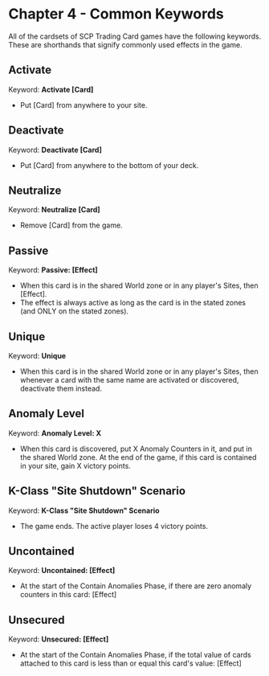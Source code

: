Chapter 4 - Common Keywords
===

All of the cardsets of SCP Trading Card games have the following keywords. These are shorthands that signify commonly used effects in the game.

Activate
---
Keyword: **Activate [Card]**  
- Put [Card] from anywhere to your site.  

Deactivate
---
Keyword: **Deactivate [Card]**  
-  Put [Card] from anywhere to the bottom of your deck.  

Neutralize
---
Keyword: **Neutralize [Card]** 
- Remove [Card] from the game.    

Passive
---
Keyword: **Passive: [Effect]**  
- When this card is in the shared World zone or in any player's Sites, then [Effect].   
- The effect is always active as long as the card is in the stated zones (and ONLY on the stated zones).   

Unique
---
Keyword: **Unique**   
- When this card is in the shared World zone or in any player's Sites, then whenever a card with the same name are activated or discovered, deactivate them instead.  

Anomaly Level
---
Keyword: **Anomaly Level: X**  
- When this card is discovered, put X Anomaly Counters in it, and put in the shared World zone. At the end of the game, if this card is contained in your site, gain X victory points.  

K-Class "Site Shutdown" Scenario
---
Keyword: **K-Class "Site Shutdown" Scenario**  
- The game ends. The active player loses 4 victory points.   

Uncontained
---
Keyword: **Uncontained: [Effect]**  
- At the start of the Contain Anomalies Phase, if there are zero anomaly counters in this card: [Effect]  

Unsecured
---
Keyword: **Unsecured: [Effect]**  
- At the start of the Contain Anomalies Phase, if the total value of cards attached to this card is less than or equal this card's value: [Effect]  